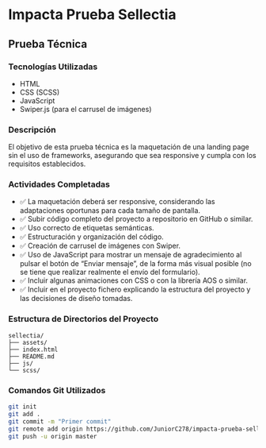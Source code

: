 # Impacta Prueba Sellectia

## Prueba Técnica

### Tecnologías Utilizadas
- HTML
- CSS (SCSS)
- JavaScript
- Swiper.js (para el carrusel de imágenes)

### Descripción
El objetivo de esta prueba técnica es la maquetación de una landing page sin el uso de frameworks, asegurando que sea responsive y cumpla con los requisitos establecidos.

### Actividades Completadas
- ✅ La maquetación deberá ser responsive, considerando las adaptaciones oportunas para cada tamaño de pantalla.
- ✅ Subir código completo del proyecto a repositorio en GitHub o similar.
- ✅ Uso correcto de etiquetas semánticas.
- ✅ Estructuración y organización del código.
- ✅ Creación de carrusel de imágenes con Swiper.
- ✅ Uso de JavaScript para mostrar un mensaje de agradecimiento al pulsar el botón de “Enviar mensaje”, de la forma más visual posible (no se tiene que realizar realmente el envío del formulario).
- ✅ Incluir algunas animaciones con CSS o con la librería AOS o similar.
- ✅ Incluir en el proyecto fichero explicando la estructura del proyecto y las decisiones de diseño tomadas.

### Estructura de Directorios del Proyecto
```
sellectia/
├── assets/
├── index.html
├── README.md
├── js/
└── scss/
```

### Comandos Git Utilizados
```bash
git init
git add .
git commit -m "Primer commit"
git remote add origin https://github.com/JuniorC278/impacta-prueba-sellectia
git push -u origin master
